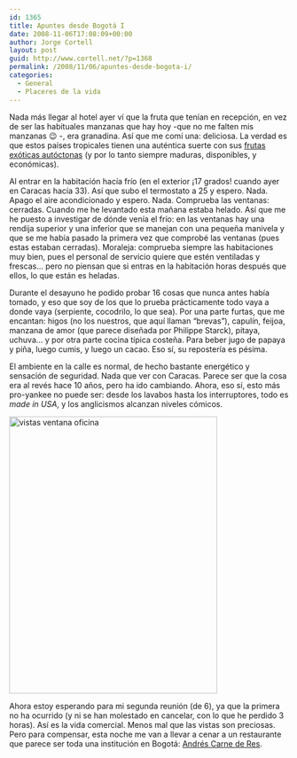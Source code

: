 ```yaml
---
id: 1365
title: Apuntes desde Bogotá I
date: 2008-11-06T17:08:09+00:00
author: Jorge Cortell
layout: post
guid: http://www.cortell.net/?p=1368
permalink: /2008/11/06/apuntes-desde-bogota-i/
categories:
  - General
  - Placeres de la vida
---
```

Nada más llegar al hotel ayer ví que la fruta que tenían en recepción, en vez de ser las habituales manzanas que hay hoy -que no me falten mis manzanas 😉 -, era granadina. Así que me comí una: deliciosa. La verdad es que estos países tropicales tienen una auténtica suerte con sus <a title="http://colombiacuriosa.blogspot.com/2007/06/colombia-curiosa.html" href="http://colombiacuriosa.blogspot.com/2007/06/colombia-curiosa.html" target="_blank">frutas exóticas autóctonas</a> (y por lo tanto siempre maduras, disponibles, y económicas).

Al entrar en la habitación hacía frío (en el exterior ¡17 grados! cuando ayer en Caracas hacía 33). Así que subo el termostato a 25 y espero. Nada. Apago el aire acondicionado y espero. Nada. Comprueba las ventanas: cerradas. Cuando me he levantado esta mañana estaba helado. Así que me he puesto a investigar de dónde venía el frío: en las ventanas hay una rendija superior y una inferior que se manejan con una pequeña manivela y que se me había pasado la primera vez que comprobé las ventanas (pues estas estaban cerradas). Moraleja: comprueba siempre las habitaciones muy bien, pues el personal de servicio quiere que estén ventiladas y frescas&#8230; pero no piensan que si entras en la habitación horas después que ellos, lo que están es heladas.

Durante el desayuno he podido probar 16 cosas que nunca antes había tomado, y eso que soy de los que lo prueba prácticamente todo vaya a donde vaya (serpiente, cocodrilo, lo que sea). Por una parte furtas, que me encantan: higos (no los nuestros, que aquí llaman &#8220;brevas&#8221;), capulín, feijoa, manzana de amor (que parece diseñada por Philippe Starck), pitaya, uchuva&#8230; y por otra parte cocina típica costeña. Para beber jugo de papaya y piña, luego cumis, y luego un cacao. Eso sí, su repostería es pésima.

El ambiente en la calle es normal, de hecho bastante energético y sensación de seguridad. Nada que ver con Caracas. Parece ser que la cosa era al revés hace 10 años, pero ha ido cambiando. Ahora, eso sí, esto más pro-yankee no puede ser: desde los lavabos hasta los interruptores, todo es _made in USA_, y los anglicismos alcanzan niveles cómicos.

<img src="http://farm4.static.flickr.com/3026/3007553869_ed387a2bb1.jpg?v=1225987979" alt="vistas ventana oficina" width="375" height="500" />

Ahora estoy esperando para mi segunda reunión (de 6), ya que la primera no ha ocurrido (y ni se han molestado en cancelar, con lo que he perdido 3 horas). Así es la vida comercial. Menos mal que las vistas son preciosas. Pero para compensar, esta noche me van a llevar a cenar a un restaurante que parece ser toda una institución en Bogotá: <a title="http://www.andrescarnederes.com/index.html" href="http://www.andrescarnederes.com/index.html" target="_blank">Andrés Carne de Res</a>.